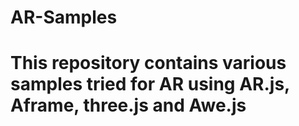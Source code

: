 # AR-Samples

# This repository contains various samples tried for AR using AR.js, Aframe, three.js and Awe.js